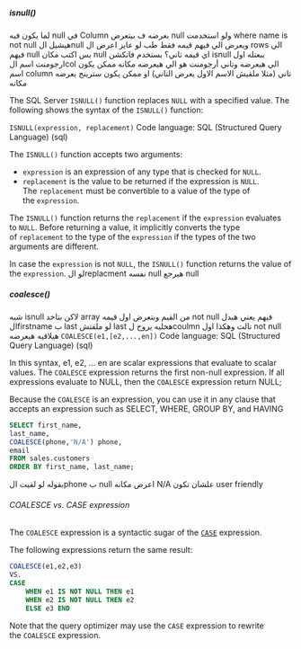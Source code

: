 

##### isnull()
لما يكون فيه null في Column بعرضه ف بيتعرض null 
ولو استخدمت where name is not null هيشيل الnull ويعرض الي فيهم قيمه فقط
طب لو عايز اعرض ال rows الي فيهم null بس اكتب مكان null اي قيمه تاني؟
بستخدم فانكشن isnull ببعتله اول ارجومنت اسم الcol الي هيعرضه
وتاني أرجومنت هو الي هيعرضه مكانه 
ممكن يكون اسم column تاني (مثلا ملقيش الاسم الاول يعرض التاني)
او ممكن يكون سترينج يعرضه مكانه 

The SQL Server `ISNULL()` function replaces `NULL` with a specified value. The following shows the syntax of the `ISNULL()` function:

`ISNULL(expression, replacement)`
Code language: SQL (Structured Query Language) (sql)

The `ISNULL()` function accepts two arguments:

- `expression` is an expression of any type that is checked for `NULL`.
- `replacement` is the value to be returned if the expression is `NULL`. The `replacement` must be convertible to a value of the type of the `expression`.

The `ISNULL()` function returns the `replacement` if the `expression` evaluates to `NULL`. Before returning a value, it implicitly converts the type of `replacement` to the type of the `expression` if the types of the two arguments are different.

In case the `expression` is not `NULL`, the `ISNULL()` function returns the value of the `expression`.
لو الreplacment نفسه null هيرجع null

##### coalesce()
شبه isnull لاكن بتاخد array من القيم وبتعرض اول قيمه not null فيهم
يعني هبدل الfirstname ب last 
لو ملقتش last هخليه يروح لcoulmn تالت وهكذا
اول not null هيلاقيه هيعرضه
`COALESCE(e1,[e2,...,en])`
Code language: SQL (Structured Query Language) (sql)

In this syntax, e1, e2, … en are scalar expressions that evaluate to scalar values. The `COALESCE` expression returns the first non-null expression. If all expressions evaluate to NULL, then the `COALESCE` expression return NULL;

Because the `COALESCE` is an expression, you can use it in any clause that accepts an expression such as SELECT, WHERE, GROUP BY, and HAVING

```sql
SELECT first_name,
last_name,
COALESCE(phone,'N/A') phone,
email
FROM sales.customers
ORDER BY first_name, last_name;
```
بقوله لو لقيت الphone ب null اعرض مكانه N/A علشان تكون user friendly
###### COALESCE vs. CASE expression

The `COALESCE` expression is a syntactic sugar of the [`CASE`](https://www.sqlservertutorial.net/sql-server-basics/sql-server-case/) expression.

The following expressions return the same result:

```sql
COALESCE(e1,e2,e3)  
VS.
CASE     
	WHEN e1 IS NOT NULL THEN e1
	WHEN e2 IS NOT NULL THEN e2
	ELSE e3 END
```

Note that the query optimizer may use the `CASE` expression to rewrite the `COALESCE` expression.
